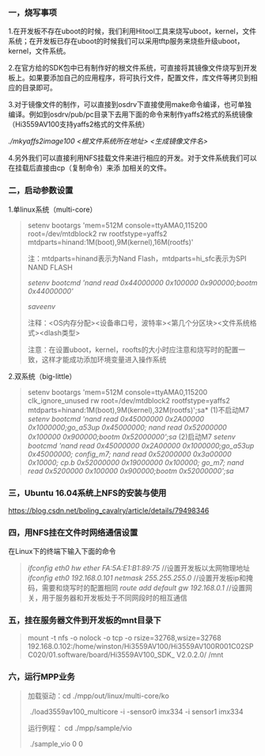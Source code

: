 ### 一，烧写事项

1.在开发板不存在uboot的时候，我们利用Hitool工具来烧写uboot，kernel，文件系统；在开发板已存在uboot的时候我们可以采用tftp服务来烧些升级uboot，kernel，文件系统。

2.在官方给的SDK包中已有制作好的根文件系统，可直接将其镜像文件烧写到开发板上。如果要添加自己的应用程序，将可执行文件，配置文件，库文件等拷贝到相应的目录即可。

3.对于镜像文件的制作，可以直接到osdrv下直接使用make命令编译，也可单独编译。例如到osdrv/pub/pc目录下去用下面的命令来制作yaffs2格式的系统镜像（Hi3559AV100支持yaffs2格式的文件系统）

*./mkyaffs2image100 <根文件系统所在地址> <生成镜像文件名> <Pagesize><ECC>*

4.另外我们可以直接利用NFS挂载文件来进行相应的开发。对于文件系统我们可以在挂载后直接由cp（复制命令）来添	加相关的文件。

### 二，启动参数设置

1.单linux系统（multi-core）

> setenv bootargs 'mem=512M console=ttyAMA0,115200 root=/dev/mtdblock2 rw rootfstype=yaffs2 mtdparts=hinand:1M(boot),9M(kernel),16M(rootfs)'
>
> 注：mtdparts=hinand表示为Nand Flash，mtdparts=hi_sfc表示为SPI NAND FLASH
>
> *setenv bootcmd 'nand read 0x44000000 0x100000 0x900000;bootm 0x44000000'*
>
> *saveenv*
>
> 注释：<OS内存分配><设备串口号，波特率><第几个分区块><文件系统格式><dlash类型>
>
> 注意：在设置uboot，kernel，roofts的大小时应注意和烧写时的配置一致，这样才能成功添加环境变量进入操作系统
>
> 

2.双系统（big-little）

> setenv bootargs 'mem=512M console=ttyAMA0,115200 clk_ignore_unused rw root=/dev/mtdblock2 rootfstype=yaffs2 mtdparts=hinand:1M(boot),9M(kernel),32M(rootfs)';sa*
> (1)不启动M7
> *setenv bootcmd 'nand read 0x45000000 0x2A00000 0x1000000;go_a53up 0x45000000; nand read 0x52000000 0x100000 0x900000;bootm 0x52000000';sa*
> (2)启动M7
> *setenv bootcmd 'nand read 0x45000000 0x2A00000 0x1000000;go_a53up 0x45000000; config_m7; nand read 0x52000000 0x3a00000 0x10000; cp.b 0x52000000 0x19000000 0x100000; go_m7; nand read 0x5200000 0x100000 0x900000;bootm 0x52000000';sa*

### 三，Ubuntu 16.04系统上NFS的安装与使用

https://blog.csdn.net/boling_cavalry/article/details/79498346

### 四，用NFS挂在文件时网络通信设置

在Linux下的终端下输入下面的命令

> *ifconfig eth0 hw ether FA:5A:E1:B1:89:75*           //设置开发板以太网物理地址
> *ifconfig eth0 192.168.0.101 netmask 255.255.255.0*  //设置开发板ip和掩码，需要和烧写时的配置相同
> *route add default gw 192.168.0.1*                //设置网关，用于服务器和开发板处于不同网段时的相互通信

### 五，挂在服务器文件到开发板的mnt目录下

> mount -t nfs -o nolock -o tcp -o rsize=32768,wsize=32768 192.168.0.102:/home/winston/Hi3559AV100/Hi3559AV100R001C02SPC020/01.software/board/Hi3559AV100_SDK_
V2.0.2.0/ /mnt 

### 六，运行MPP业务

> 加载驱动：cd ./mpp/out/linux/multi-core/ko
>
> ​                   ./load3559av100_multicore -i -sensor0 imx334 -i sensor1 imx334
>
> 运行例程： cd ./mpp/sample/vio
>
> ​	                ./sample_vio 0 0


